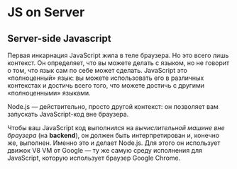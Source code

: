 # JS on Server

## Server-side Javascript

Первая инкарнация JavaScript жила в теле браузера. Но это всего лишь контекст. Он определяет, что вы можете делать с языком, но не говорит о том, что язык сам по себе может сделать. JavaScript это «полноценный» язык: вы можете использовать его в различных контекстах и достичь всего того, что можете достичь с другими «полноценными» языками.

Node.js — действительно, просто другой контекст: он позволяет вам запускать JavaScript-код вне браузера.

Чтобы ваш JavaScript код выполнился на _вычислительной машине вне браузера_ \(на **backend**\), он должен быть интерпретирован и, конечно же, выполнен. Именно это и делает Node.js. Для этого он использует движок V8 VM от Google — ту же самую среду исполнения для JavaScript, которую использует браузер Google Chrome.

